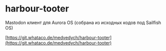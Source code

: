 harbour-tooter
===================

Mastodon клиент для Aurora OS (собрана из исходных кодов под Sailfish OS)

[https://git.whataco.de/medvedych/harbour-tooter](https://git.whataco.de/medvedych/harbour-tooter)
